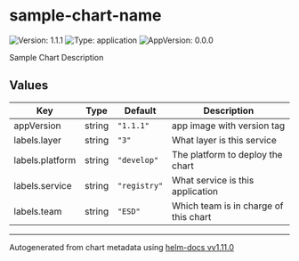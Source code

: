 # sample-chart-name

![Version: 1.1.1](https://img.shields.io/badge/Version-1.1.1-informational?style=flat-square) ![Type: application](https://img.shields.io/badge/Type-application-informational?style=flat-square) ![AppVersion: 0.0.0](https://img.shields.io/badge/AppVersion-0.0.0-informational?style=flat-square)

Sample Chart Description

## Values

| Key | Type | Default | Description |
|-----|------|---------|-------------|
| appVersion | string | `"1.1.1"` | app image with version tag |
| labels.layer | string | `"3"` | What layer is this service |
| labels.platform | string | `"develop"` | The platform to deploy the chart |
| labels.service | string | `"registry"` | What service is this application |
| labels.team | string | `"ESD"` | Which team is in charge of this chart |

----------------------------------------------
Autogenerated from chart metadata using [helm-docs vv1.11.0](https://github.com/norwoodj/helm-docs/releases/vv1.11.0)
